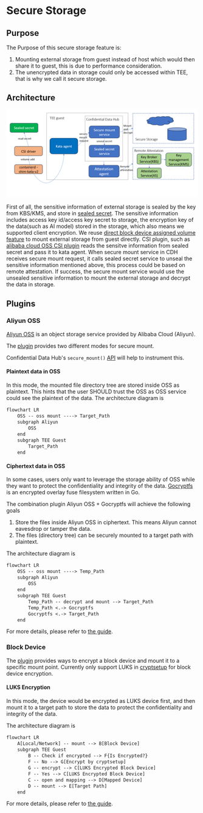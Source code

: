 # Secure Storage

## Purpose
The Purpose of this secure storage feature is:
1. Mounting external storage from guest instead of host which would then share it to guest, this is due to performance consideration.
2. The unencrypted data in storage could only be accessed within TEE, that is why we call it secure storage.

## Architecture
![architecture](./images/secure_storage.png)

First of all, the sensitive information of external storage is sealed by the key from KBS/KMS, and store in [sealed secret](https://github.com/confidential-containers/guest-components/blob/main/confidential-data-hub/docs/SEALED_SECRET.md). The sensitive information includes access key id/access key secret to storage, the encryption key of the data(such as AI model) stored in the storage, which also means we supported client encryption.
We reuse [direct block device assigned volume feature](https://github.com/kata-containers/kata-containers/blob/main/docs/design/direct-blk-device-assignment.md) to mount external storage from guest directly. CSI plugin, such as [alibaba cloud OSS CSI plugin](https://github.com/kubernetes-sigs/alibaba-cloud-csi-driver/blob/master/docs/oss.md) reads the sensitve information from sealed secret and pass it to kata agent. When secure mount service in CDH receives secure mount request, it calls sealed secret service to unseal the sensitive information mentioned above, this process could be based on remote attestation. If success, the secure mount service would use the unsealed sensitive information to mount the external storage and decrypt the data in storage.

## Plugins

### Aliyun OSS

[Aliyun OSS](https://www.alibabacloud.com/product/object-storage-service) is an object storage service provided by Alibaba Cloud (Aliyun).

The [plugin](../storage/src/volume_type/aliyun) provides two different modes for secure mount.

Confidential Data Hub's `secure_mount()` [API](../hub/protos/api.proto) will help to instrument this.

#### Plaintext data in OSS

In this mode, the mounted file directory tree are stored inside OSS as plaintext. This hints that the user SHOULD trust the OSS as OSS service could see the plaintext of the data.
The architecture diagram is

```mermaid
flowchart LR
    OSS -- oss mount ----> Target_Path
    subgraph Aliyun
        OSS
    end
    subgraph TEE Guest
        Target_Path
    end
```

#### Ciphertext data in OSS

In some cases, users only want to leverage the storage ability of OSS while they want to protect the confidentiality and integrity of the data.
[Gocryptfs](https://nuetzlich.net/gocryptfs/) is an encrypted overlay fuse filesystem written in Go.

The combination plugin Aliyun OSS + Gocryptfs will achieve the following goals
1. Store the files inside Aliyun OSS in ciphertext. This means Aliyun cannot eavesdrop or tamper the data.
2. The files (directory tree) can be securely mounted to a target path with plaintext.

The architecture diagram is

```mermaid
flowchart LR
    OSS -- oss mount ----> Temp_Path
    subgraph Aliyun
        OSS
    end
    subgraph TEE Guest
        Temp_Path -- decrypt and mount --> Target_Path
        Temp_Path <.-> Gocryptfs
        Gocryptfs <.-> Target_Path
    end
```

For more details, please refer to [the guide](use-cases/secure-mount-with-aliyun-oss.md).

### Block Device

The [plugin](../storage/src/volume_type/blockdevice) provides ways to encrypt a block device and mount it to a specific mount point. Currently only support LUKS in [cryptsetup](https://gitlab.com/cryptsetup/cryptsetup/) for block device encryption.

#### LUKS Encryption

In this mode, the device would be encrypted as LUKS device first, and then mount it to a target path to store the data to protect the confidentiality and integrity of the data.

The architecture diagram is

```mermaid
flowchart LR
    A[Local/Network] -- mount --> B[Block Device]
    subgraph TEE Guest
        B -- Check if encrypted --> F{Is Encrypted?}
        F -- No --> G[Encrypt by cryptsetup]
        G -- encrypt --> C[LUKS Encrypted Block Device]
        F -- Yes --> C[LUKS Encrypted Block Device]
        C -- open and mapping --> D[Mapped Device]
        D -- mount --> E[Target Path]
    end
```

For more details, please refer to [the guide](use-cases/secure-mount-with-block-device.md).
